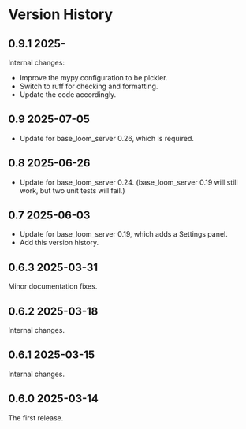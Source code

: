 # Version History

## 0.9.1 2025-

Internal changes:

* Improve the mypy configuration to be pickier.
* Switch to ruff for checking and formatting.
* Update the code accordingly.

## 0.9 2025-07-05

* Update for base_loom_server 0.26, which is required.

## 0.8 2025-06-26

* Update for base_loom_server 0.24.
  (base_loom_server 0.19 will still work, but two unit tests will fail.)

## 0.7 2025-06-03

* Update for base_loom_server 0.19, which adds a Settings panel.
* Add this version history.

## 0.6.3 2025-03-31

Minor documentation fixes.

## 0.6.2 2025-03-18

Internal changes.

## 0.6.1 2025-03-15

Internal changes.

## 0.6.0 2025-03-14

The first release.
